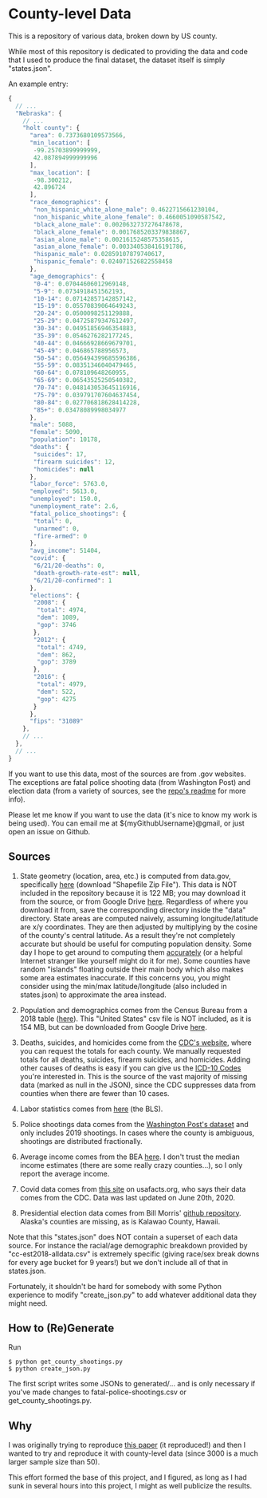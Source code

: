 # County-level Data

This is a repository of various data, broken down by US county.

While most of this repository is dedicated to providing the data and code that I used to produce the final dataset, the dataset itself is simply "states.json".

An example entry:

```JavaScript
{
  // ...
  "Nebraska": {
    // ...
    "holt county": {
      "area": 0.7373680109573566,
      "min_location": [
       -99.25703899999999,
       42.087894999999996
      ],
      "max_location": [
       -98.300212,
       42.896724
      ],
      "race_demographics": {
       "non_hispanic_white_alone_male": 0.4622715661230104,
       "non_hispanic_white_alone_female": 0.4660051090587542,
       "black_alone_male": 0.0020632737276478678,
       "black_alone_female": 0.0017685203379838867,
       "asian_alone_male": 0.0021615248575358615,
       "asian_alone_female": 0.003340538416191786,
       "hispanic_male": 0.02859107879740617,
       "hispanic_female": 0.024071526822558458
      },
      "age_demographics": {
       "0-4": 0.07044606012969148,
       "5-9": 0.0734918451562193,
       "10-14": 0.07142857142857142,
       "15-19": 0.05570839064649243,
       "20-24": 0.0500098251129888,
       "25-29": 0.04725879347612497,
       "30-34": 0.04951856946354883,
       "35-39": 0.0546276282177245,
       "40-44": 0.04666928669679701,
       "45-49": 0.046865788956573,
       "50-54": 0.056494399685596386,
       "55-59": 0.08351346040479465,
       "60-64": 0.078109648260955,
       "65-69": 0.06543525250540382,
       "70-74": 0.048143053645116916,
       "75-79": 0.039791707604637454,
       "80-84": 0.027706818628414228,
       "85+": 0.03478089998034977
      },
      "male": 5088,
      "female": 5090,
      "population": 10178,
      "deaths": {
       "suicides": 17,
       "firearm suicides": 12,
       "homicides": null
      },
      "labor_force": 5763.0,
      "employed": 5613.0,
      "unemployed": 150.0,
      "unemployment_rate": 2.6,
      "fatal_police_shootings": {
       "total": 0,
       "unarmed": 0,
       "fire-armed": 0
      },
      "avg_income": 51404,
      "covid": {
       "6/21/20-deaths": 0,
       "death-growth-rate-est": null,
       "6/21/20-confirmed": 1
      },
      "elections": {
       "2008": {
        "total": 4974,
        "dem": 1089,
        "gop": 3746
       },
       "2012": {
        "total": 4749,
        "dem": 862,
        "gop": 3789
       },
       "2016": {
        "total": 4979,
        "dem": 522,
        "gop": 4275
       }
      },
      "fips": "31089"
    },
    // ...
  },
  // ...
}
```

If you want to use this data, most of the sources are from .gov websites.  The exceptions are fatal police shooting data (from Washington Post) and election data (from a variety of sources, see the [repo's readme](https://github.com/tonmcg/US_County_Level_Election_Results_08-16) for more info).

Please let me know if you want to use the data (it's nice to know my work is being used).  You can email me at ${myGithubUsername}@gmail, or just open an issue on Github.

## Sources

1. State geometry (location, area, etc.) is computed from data.gov, specifically [here](https://catalog.data.gov/dataset/tiger-line-shapefile-2017-nation-u-s-current-county-and-equivalent-national-shapefile) (download "Shapefile Zip File").  This data is NOT included in the repository because it is 122 MB; you may download it from the source, or from Google Drive [here](https://drive.google.com/file/d/1RvdPYAx3l0wJeGwNEfDnFOZafthqS4_b/view?usp=sharing).  Regardless of where you download it from, save the corresponding directory inside the "data" directory.  State areas are computed naively, assuming longitude/latitude are x/y coordinates. They are then adjusted by multiplying by the cosine of the county's central latitude. As a result they're not completely accurate but should be useful for computing population density.  Some day I hope to get around to computing them [accurately](https://stackoverflow.com/questions/1340223/calculating-area-enclosed-by-arbitrary-polygon-on-earths-surface) (or a helpful Internet stranger like yourself might do it for me).  Some counties have random "islands" floating outside their main body which also makes some area estimates inaccurate.  If this concerns you, you might consider using the min/max latitude/longitude (also included in states.json) to approximate the area instead.

2. Population and demographics comes from the Census Bureau from a 2018 table ([here](https://www.census.gov/data/tables/time-series/demo/popest/2010s-counties-detail.html#par_textimage_1383669527)).  This "United States" csv file is NOT included, as it is 154 MB, but can be downloaded from Google Drive [here](https://drive.google.com/file/d/11k-YAy4SM36jbXYUy5pylgo0mE-ZKudZ/view?usp=sharing).

3. Deaths, suicides, and homicides come from the [CDC's website](https://wonder.cdc.gov/cmf-icd10.html), where you can request the totals for each county.  We manually requested totals for all deaths, suicides, firearm suicides, and homicides.  Adding other causes of deaths is easy if you can give us the [ICD-10 Codes](https://wonder.cdc.gov/wonder/help/cmf.html#ICD-10%20Codes) you're interested in.  This is the source of the vast majority of missing data (marked as null in the JSON), since the CDC suppresses data from counties when there are fewer than 10 cases.

4. Labor statistics comes from [here](https://www.bls.gov/lau/#cntyaa) (the BLS).

5. Police shootings data comes from the [Washington Post's dataset](https://github.com/washingtonpost/data-police-shootings) and only includes 2019 shootings.  In cases where the county is ambiguous, shootings are distributed fractionally.

6. Average income comes from the BEA [here](https://apps.bea.gov/regional/downloadzip.cfm).  I don't trust the median income estimates (there are some really crazy counties...), so I only report the average income.

7. Covid data comes from [this site](https://usafacts.org/visualizations/coronavirus-covid-19-spread-map/) on usafacts.org, who says their data comes from the CDC.  Data was last updated on June 20th, 2020.

8. Presidential election data comes from Bill Morris' [github repository](https://github.com/tonmcg/US_County_Level_Election_Results_08-16/blob/master/US_County_Level_Presidential_Results_08-16.csv).  Alaska's counties are missing, as is Kalawao County, Hawaii.

Note that this "states.json" does NOT contain a superset of each data source.  For instance the racial/age demographic breakdown provided by "cc-est2018-alldata.csv" is extremely specific (giving race/sex break downs for every age bucket for 9 years!) but we don't include all of that in states.json.

Fortunately, it shouldn't be hard for somebody with some Python experience to modify "create_json.py" to add whatever additional data they might need.

## How to (Re)Generate

Run

```
$ python get_county_shootings.py
$ python create_json.py
```

The first script writes some JSONs to generated/... and is only necessary if you've made changes to fatal-police-shootings.csv or get_county_shootings.py.

## Why

I was originally trying to reproduce [this paper](https://www.ncbi.nlm.nih.gov/pmc/articles/PMC6391295/?fbclid=IwAR2Y0h6D-cEWXqk4_dooBX2MgUUrADyEIHN6iQFmbDc1qXf0MYHK3qWbUPo) (it reproduced!) and then I wanted to try and reproduce it with county-level data (since 3000 is a much larger sample size than 50).

This effort formed the base of this project, and I figured, as long as I had sunk in several hours into this project, I might as well publicize the results.

